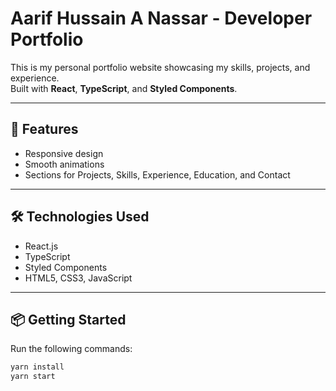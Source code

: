 # Aarif Hussain A Nassar - Developer Portfolio

This is my personal portfolio website showcasing my skills, projects, and experience.  
Built with **React**, **TypeScript**, and **Styled Components**.

---

## 🚀 Features
- Responsive design  
- Smooth animations  
- Sections for Projects, Skills, Experience, Education, and Contact  

---

## 🛠 Technologies Used
- React.js  
- TypeScript  
- Styled Components  
- HTML5, CSS3, JavaScript  

---

## 📦 Getting Started

Run the following commands:

```bash
yarn install
yarn start

